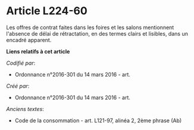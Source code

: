 # Article L224-60

Les offres de contrat faites dans les foires et les salons mentionnent l'absence de délai de rétractation, en des termes
clairs et lisibles, dans un encadré apparent.

**Liens relatifs à cet article**

_Codifié par_:

  - Ordonnance n°2016-301 du 14 mars 2016 - art.

_Créé par_:

  - Ordonnance n°2016-301 du 14 mars 2016 - art.

_Anciens textes_:

  - Code de la consommation - art. L121-97, alinéa 2, 2ème phrase (Ab)
